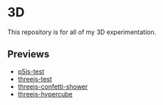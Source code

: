 # 3D
This repository is for all of my 3D experimentation.

## Previews
* [p5js-test](https://ethanthatonekid.github.io/3D/examples/p5js-test)
* [threejs-test](https://ethanthatonekid.github.io/3D/examples/threejs-test)
* [threejs-confetti-shower](https://ethanthatonekid.github.io/3D/examples/threejs-confetti-shower)
* [threejs-hypercube](https://ethanthatonekid.github.io/3D/examples/threejs-hypercube)
